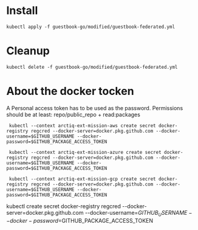 # Install
```
kubectl apply -f guestbook-go/modified/guestbook-federated.yml
```

# Cleanup
```
kubectl delete -f guestbook-go/modified/guestbook-federated.yml
```


# About the docker tocken

A Personal access token has to be used as the password. 
Permissions should be at least: repo/public_repo + read:packages


```
 kubectl --context arctiq-ext-mission-aws create secret docker-registry regcred --docker-server=docker.pkg.github.com --docker-username=$GITHUB_USERNAME --docker-password=$GITHUB_PACKAGE_ACCESS_TOKEN
 
 kubectl --context arctiq-ext-mission-azure create secret docker-registry regcred --docker-server=docker.pkg.github.com --docker-username=$GITHUB_USERNAME --docker-password=$GITHUB_PACKAGE_ACCESS_TOKEN
   
 kubectl --context arctiq-ext-mission-gcp create secret docker-registry regcred --docker-server=docker.pkg.github.com --docker-username=$GITHUB_USERNAME --docker-password=$GITHUB_PACKAGE_ACCESS_TOKEN
```
kubectl create secret docker-registry regcred --docker-server=docker.pkg.github.com --docker-username=$GITHUB_USERNAME --docker-password=$GITHUB_PACKAGE_ACCESS_TOKEN
